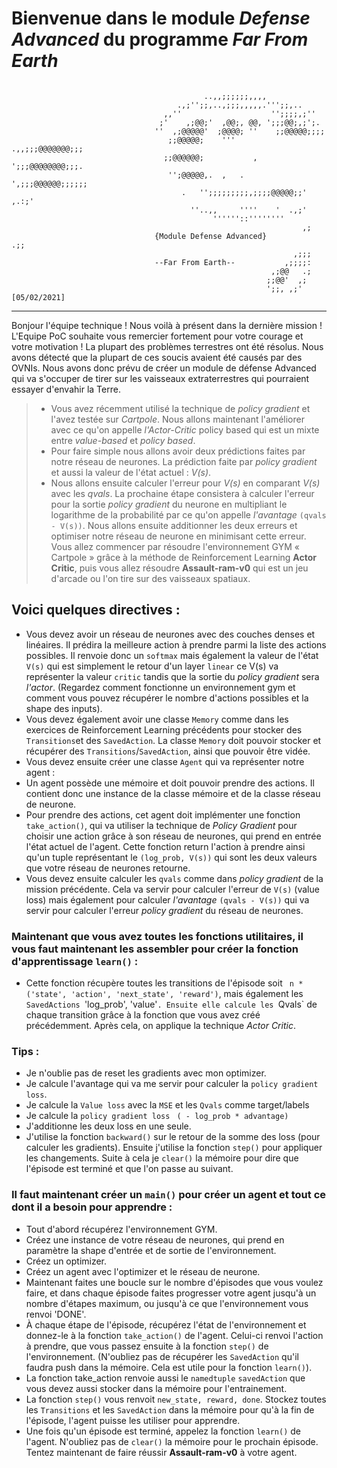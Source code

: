  # Bienvenue dans le module *Defense Advanced* du programme *Far From Earth*
```
     
                                           ..,,;;;;;;,,,,
                                     .,;'';;,..,;;;,,,,,.''';;,..
                                  ,,''                    '';;;;,;''
                                 ;'    ,;@@;'  ,@@;, @@, ';;;@@;,;';.
                                ''  ,;@@@@@'  ;@@@@; ''    ;;@@@@@;;;;
                                   ;;@@@@@;    '''     .,,;;;@@@@@@@;;;
                                  ;;@@@@@@;           , ';;;@@@@@@@@;;;.
                                   '';@@@@@,.  ,   .   ',;;;@@@@@@;;;;;;
                                      .   '';;;;;;;;;,;;;;@@@@@;;' ,.:;'
                                        ''..,,     ''''    '  .,;'
                                             ''''''::''''''''
                                                                 ,;
                                {Module Defense Advanced}                .;;
                                                               ,;;;
                                --Far From Earth--           ,;;;;:
                                                          ,;@@   .;
                                                         ;;@@'  ,;
                                                         ';;, ,;'        [05/02/2021]
```

--- 
 
 
Bonjour l'équipe technique ! Nous voilà à présent dans la dernière mission ! L'Equipe PoC souhaite vous remercier fortement pour votre courage et votre motivation ! La plupart des problèmes terrestres ont été résolus. Nous avons détecté que la plupart de ces soucis avaient été causés par des OVNIs. Nous avons donc prévu de créer un module de défense Advanced qui va s'occuper de tirer sur les vaisseaux extraterrestres qui pourraient essayer d'envahir la Terre.  
>  * Vous avez récemment utilisé la technique de *policy gradient* et l'avez testée sur *Cartpole*. Nous allons maintenant l'améliorer avec ce qu'on appelle *l'Actor-Critic* policy based qui est un mixte entre *value-based* et *policy based*.   
> * Pour faire simple nous allons avoir deux prédictions faites par notre réseau de neurones. La prédiction faite par *policy gradient* et aussi la valeur de l'état actuel :  *V(s)*.   
> * Nous allons ensuite calculer l'erreur pour *V(s)* en comparant *V(s)* avec les *qvals*. La prochaine étape consistera à calculer l'erreur pour la sortie *policy gradient* du neurone en multipliant le logarithme de la probabilité par ce qu'on appelle *l'avantage* `(qvals - V(s))`. Nous allons ensuite additionner les deux erreurs et optimiser notre réseau de neurone en minimisant cette erreur.  
Vous allez commencer par résoudre l'environnement GYM « Cartpole » grâce à la méthode de Reinforcement Learning **Actor Critic**, puis vous allez résoudre **Assault-ram-v0** qui est un jeu d'arcade ou l'on tire sur des vaisseaux spatiaux.  
## Voici quelques directives :   
- Vous devez avoir un réseau de neurones avec des couches denses et linéaires. Il prédira la meilleure action à prendre parmi la liste des actions possibles. Il renvoie donc un `softmax` mais également la valeur de l'état `V(s)` qui est simplement le retour d'un layer `linear` ce V(s) va représenter la valeur `critic` tandis que la sortie du *policy gradient* sera *l'actor*. (Regardez comment fonctionne un environnement gym et comment vous pouvez récupérer le nombre d'actions possibles et la shape des inputs).   
- Vous devez également avoir une classe `Memory` comme dans les exercices de Reinforcement Learning précédents pour stocker des `Transitions`et des `SavedAction`. La classe `Memory` doit pouvoir stocker et récupérer des `Transitions`/`SavedAction`, ainsi que pouvoir être vidée.  
- Vous devez ensuite créer une classe `Agent` qui va représenter notre agent :   
- Un agent possède une mémoire et doit pouvoir prendre des actions. Il contient donc une instance de la classe mémoire et de la classe réseau de neurone.   
- Pour prendre des actions, cet agent doit implémenter une fonction `take_action()`, qui va utiliser la technique de *Policy Gradient* pour choisir une action grâce à son réseau de neurones, qui prend en entrée l'état actuel de l'agent. Cette fonction return l'action à prendre ainsi qu'un tuple représentant le `(log_prob, V(s))`  qui sont les deux valeurs que votre réseau de neurones retourne.   
- Vous devez ensuite calculer les `qvals` comme dans *policy gradient* de la mission précédente. Cela va servir pour calculer l'erreur de `V(s)` (value loss) mais également pour calculer *l'avantage* `(qvals - V(s))` qui va servir pour calculer l'erreur *policy gradient* du réseau de neurones.  
  
  
### Maintenant que vous avez toutes les fonctions utilitaires, il vous faut maintenant les assembler pour créer la fonction d'apprentissage `learn()` :   
- Cette fonction récupère toutes les transitions de l'épisode soit ` n * ('state', 'action', 'next_state', 'reward')`, mais également les `SavedActions `'log_prob', 'value'`. Ensuite elle calcule les `Qvals` de chaque transition grâce à la fonction que vous avez créé précédemment. Après cela, on applique la technique *Actor Critic*.   
  
  
### Tips :   
- Je n'oublie pas de reset les gradients avec mon optimizer.   
- Je calcule l'avantage qui va me servir pour calculer la `policy gradient loss`.  
- Je calcule la `Value loss` avec la `MSE` et les `Qvals` comme target/labels  
- Je calcule la `policy gradient loss`  ` ( - log_prob * advantage)`  
- J'additionne les deux loss en une seule.  
- J'utilise la fonction `backward()` sur le retour de la somme des loss (pour calculer les gradients). Ensuite j'utilise la fonction `step()` pour appliquer les changements. Suite à cela je `clear()` la mémoire pour dire que l'épisode est terminé et que l'on passe au suivant.  
  
  
### Il faut maintenant créer un `main()` pour créer un agent et tout ce dont il a besoin pour apprendre :   
- Tout d'abord récupérez l'environnement GYM.  
- Créez une instance de votre réseau de neurones, qui prend en paramètre la shape d'entrée et de sortie de l'environnement.   
- Créez un optimizer.   
- Créez un agent avec l'optimizer et le réseau de neurone.  
- Maintenant faites une boucle sur le nombre d'épisodes que vous voulez faire, et dans chaque épisode faites progresser votre agent jusqu'à un nombre d'étapes maximum, ou jusqu'à ce que l'environnement vous renvoi 'DONE'.  
- À chaque étape de l'épisode, récupérez l'état de l'environnement et donnez-le à la fonction `take_action()` de l'agent. Celui-ci renvoi l'action à prendre, que vous passez ensuite à la fonction `step()` de l'environnement. (N'oubliez pas de récupérer les `SavedAction` qu'il faudra push dans la mémoire. Cela est utile pour la fonction `learn()`).  
- La fonction take_action renvoie aussi le `namedtuple` `savedAction` que vous devez aussi stocker dans la mémoire pour l'entrainement.  
- La fonction `step()` vous renvoit `new_state, reward, done`. Stockez toutes les `Transitions` et les `SavedAction` dans la mémoire pour qu'à la fin de l'épisode, l'agent puisse les utiliser pour apprendre.  
- Une fois qu'un épisode est terminé, appelez la fonction `learn()` de l'agent. N'oubliez pas de `clear()` la mémoire pour le prochain épisode.   
Tentez maintenant de faire réussir **Assault-ram-v0** à votre agent. 
 
